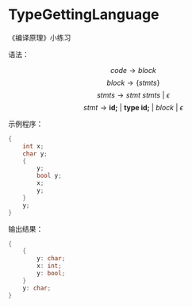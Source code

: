 # TypeGettingLanguage
《编译原理》小练习

语法：

$$ code \rightarrow block $$
$$ block \rightarrow \{ stmts \} $$
$$ stmts \rightarrow stmt \ stmts \ | \ \epsilon $$
$$ stmt \rightarrow \textbf{id;} \ | \ \textbf{type id;} \ | \ block \ | \ \epsilon$$

示例程序：
```cpp
{
	int x;
	char y;
	{
		y;
		bool y;
		x;
		y;
	}
	y;
}
```
输出结果：
```cpp
{
	{
		y: char;
		x: int;
		y: bool;
	}
	y: char;
}
```
